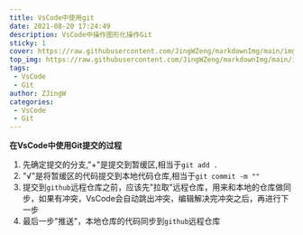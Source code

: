 ```yaml
---
title: VsCode中使用git
date: 2021-08-20 17:24:49
description: VsCode中操作图形化操作Git
sticky: 1
cover: https://raw.githubusercontent.com/JingWZeng/markdownImg/main/img/202108232032970.jpg
top_img: https://raw.githubusercontent.com/JingWZeng/markdownImg/main/img/202108232032970.jpg
tags: 
 - VsCode
 - Git
author: ZJingW
categories: 
 - VsCode
 - Git
---
```


**在VsCode中使用Git提交的过程**
1. 先确定提交的分支,"+"是提交到暂缓区,相当于`git add .`
2. "√"是将暂缓区的代码提交到本地代码仓库,相当于`git commit -m ""`
3. 提交到`github`远程仓库之前，应该先"拉取"远程仓库，用来和本地的仓库做同步，如果有冲突，VsCode会自动跳出冲突，编辑解决完冲突之后，再进行下一步
4. 最后一步"推送"，本地仓库的代码同步到`github`远程仓库
